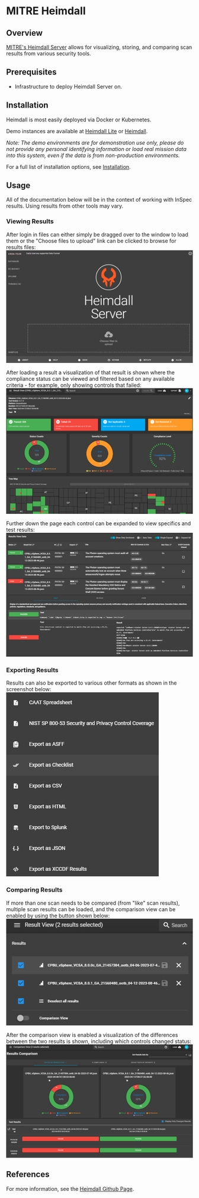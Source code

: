 # MITRE Heimdall

## Overview

[MITRE's Heimdall Server](https://github.com/mitre/heimdall2) allows for visualizing, storing, and comparing scan results from various security tools.

## Prerequisites

* Infrastructure to deploy Heimdall Server on.

## Installation

Heimdall is most easily deployed via Docker or Kubernetes. 

Demo instances are available at [Heimdall Lite](https://heimdall-lite.mitre.org/) or [Heimdall](https://heimdall-demo.mitre.org/). 

*Note: The demo environments are for demonstration use only, please do not provide any personal identifying information or load real mission data into this system, even if the data is from non-production environments.*

For a full list of installation options, see [Installation](https://github.com/mitre/heimdall2#getting-started--installation).

## Usage
All of the documentation below will be in the context of working with InSpec results. Using results from other tools may vary.  

### Viewing Results

After login in files can either simply be dragged over to the window to load them or the "Choose files to upload" link can be clicked to browse for results files:  
![Heimdall Load File](../../images/heimdall_load_file.png)

After loading a result a visualization of that result is shown where the compliance status can be viewed and filtered based on any available criteria - for example, only showing controls that failed:  
![Heimdall Results View](../../images/heimdall_view_result.png)

Further down the page each control can be expanded to view specifics and test results:  
![Heimdall Test Results View](../../images/heimdall_view_result2.png)

### Exporting Results
Results can also be exported to various other formats as shown in the screenshot below:  
![Heimdall Export](../../images/heimdall_export_options.png)

### Comparing Results
If more than one scan needs to be compared (from "like" scan results), multiple scan results can be loaded, and the comparison view can be enabled by using the button shown below:  
![Heimdall Compare Button](../../images/heimdall_comparison_button.png)

After the comparison view is enabled a visualization of the differences between the two results is shown, including which controls changed status:  
![Heimdall Compare View](../../images/heimdall_comparison_view.png)

## References
For more information, see the [Heimdall Github Page](https://github.com/mitre/heimdall2).